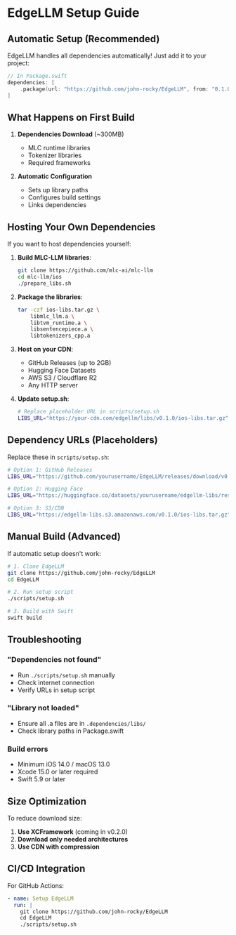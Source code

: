 # EdgeLLM Setup Guide

## Automatic Setup (Recommended)

EdgeLLM handles all dependencies automatically! Just add it to your project:

```swift
// In Package.swift
dependencies: [
    .package(url: "https://github.com/john-rocky/EdgeLLM", from: "0.1.0")
]
```

## What Happens on First Build

1. **Dependencies Download** (~300MB)
   - MLC runtime libraries
   - Tokenizer libraries
   - Required frameworks

2. **Automatic Configuration**
   - Sets up library paths
   - Configures build settings
   - Links dependencies

## Hosting Your Own Dependencies

If you want to host dependencies yourself:

1. **Build MLC-LLM libraries**:
   ```bash
   git clone https://github.com/mlc-ai/mlc-llm
   cd mlc-llm/ios
   ./prepare_libs.sh
   ```

2. **Package the libraries**:
   ```bash
   tar -czf ios-libs.tar.gz \
       libmlc_llm.a \
       libtvm_runtime.a \
       libsentencepiece.a \
       libtokenizers_cpp.a
   ```

3. **Host on your CDN**:
   - GitHub Releases (up to 2GB)
   - Hugging Face Datasets
   - AWS S3 / Cloudflare R2
   - Any HTTP server

4. **Update setup.sh**:
   ```bash
   # Replace placeholder URL in scripts/setup.sh
   LIBS_URL="https://your-cdn.com/edgellm/libs/v0.1.0/ios-libs.tar.gz"
   ```

## Dependency URLs (Placeholders)

Replace these in `scripts/setup.sh`:

```bash
# Option 1: GitHub Releases
LIBS_URL="https://github.com/yourusername/EdgeLLM/releases/download/v0.1.0/ios-libs.tar.gz"

# Option 2: Hugging Face
LIBS_URL="https://huggingface.co/datasets/yourusername/edgellm-libs/resolve/main/ios-libs.tar.gz"

# Option 3: S3/CDN
LIBS_URL="https://edgellm-libs.s3.amazonaws.com/v0.1.0/ios-libs.tar.gz"
```

## Manual Build (Advanced)

If automatic setup doesn't work:

```bash
# 1. Clone EdgeLLM
git clone https://github.com/john-rocky/EdgeLLM
cd EdgeLLM

# 2. Run setup script
./scripts/setup.sh

# 3. Build with Swift
swift build
```

## Troubleshooting

### "Dependencies not found"
- Run `./scripts/setup.sh` manually
- Check internet connection
- Verify URLs in setup script

### "Library not loaded"
- Ensure all .a files are in `.dependencies/libs/`
- Check library paths in Package.swift

### Build errors
- Minimum iOS 14.0 / macOS 13.0
- Xcode 15.0 or later required
- Swift 5.9 or later

## Size Optimization

To reduce download size:

1. **Use XCFramework** (coming in v0.2.0)
2. **Download only needed architectures**
3. **Use CDN with compression**

## CI/CD Integration

For GitHub Actions:

```yaml
- name: Setup EdgeLLM
  run: |
    git clone https://github.com/john-rocky/EdgeLLM
    cd EdgeLLM
    ./scripts/setup.sh
```